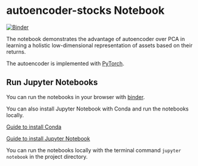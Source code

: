# autoencoder-stocks Notebook
[![Binder](https://mybinder.org/badge_logo.svg)](https://mybinder.org/v2/gh/dn480000/autoencoder-stocks/master)

The notebook demonstrates the advantage of autoencoder over PCA in learning a holistic low-dimensional representation of assets based on their returns. 

The autoencoder is implemented with [PyTorch](https://github.com/pytorch/pytorch).

## Run Jupyter Notebooks
You can run the notebooks in your browser with [binder](https://mybinder.org/v2/gh/dn480000/autoencoder-stocks/master). 


You can also install Jupyter Notebook with Conda and run the notebooks locally.

[Guide to install Conda](https://docs.conda.io/projects/conda/en/latest/user-guide/install/index.html)

[Guide to install Jupyter Notebook](https://jupyter.org/install)

You can run the notebooks locally with the terminal command `jupyter notebook` in the project directory.
